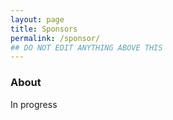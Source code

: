 ```yaml
---
layout: page
title: Sponsors
permalink: /sponsor/
## DO NOT EDIT ANYTHING ABOVE THIS
---
```


  <h3>About</h3>

In progress
